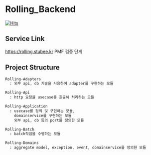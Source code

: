# Rolling_Backend

[![Hits](https://hits.seeyoufarm.com/api/count/incr/badge.svg?url=https%3A%2F%2Fgithub.com%2FStuBee2%2FRolling_Backend_V2&count_bg=%238EB6FF&title_bg=%23555555&icon=apachecassandra.svg&icon_color=%23E7E7E7&title=hits&edge_flat=false)](https://hits.seeyoufarm.com)

## Service Link
https://rolling.stubee.kr
PMF 검증 단계

## Project Structure
```markdown
Rolling-Adapters
  : 외부 api, db 기술을 사용하여 adapter를 구현하는 모듈

Rolling-Api
  : http 요청을 usecase를 호출해 처리하는 모듈

Rolling-Application
  : usecase를 정의 및 구현하는 모듈,
    domainservice를 구현하는 모듈
    외부 api, db 등의 port를 정의한 모듈

Rolling-Batch
  : batch작업을 수행하는 모듈

Rolling-Domains
  : aggregate model, exception, event, domainservice를 정의한 모듈
```
